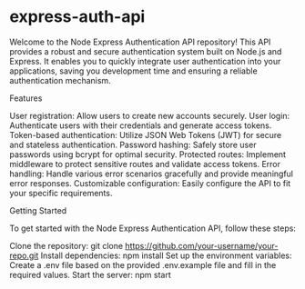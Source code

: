 # express-auth-api
Welcome to the Node Express Authentication API repository! This API provides a robust and secure authentication system built on Node.js and Express. It enables you to quickly integrate user authentication into your applications, saving you development time and ensuring a reliable authentication mechanism.

Features

User registration: Allow users to create new accounts securely.
User login: Authenticate users with their credentials and generate access tokens.
Token-based authentication: Utilize JSON Web Tokens (JWT) for secure and stateless authentication.
Password hashing: Safely store user passwords using bcrypt for optimal security.
Protected routes: Implement middleware to protect sensitive routes and validate access tokens.
Error handling: Handle various error scenarios gracefully and provide meaningful error responses.
Customizable configuration: Easily configure the API to fit your specific requirements.

Getting Started

To get started with the Node Express Authentication API, follow these steps:

Clone the repository: git clone https://github.com/your-username/your-repo.git
Install dependencies: npm install
Set up the environment variables: Create a .env file based on the provided .env.example file and fill in the required values.
Start the server: npm start

